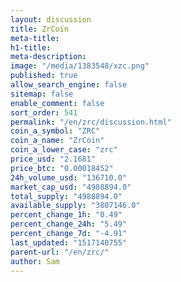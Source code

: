 ```yaml
---
layout: discussion
title: ZrCoin
meta-title: 
h1-title: 
meta-description: 
image: "/media/1383548/xzc.png"
published: true
allow_search_engine: false
sitemap: false
enable_comment: false
sort_order: 541
permalink: "/en/zrc/discussion.html"
coin_a_symbol: "ZRC"
coin_a_name: "ZrCoin"
coin_a_lower_case: "zrc"
price_usd: "2.1681"
price_btc: "0.00018452"
24h_volume_usd: "136710.0"
market_cap_usd: "4988894.0"
total_supply: "4988894.0"
available_supply: "3807146.0"
percent_change_1h: "0.49"
percent_change_24h: "5.49"
percent_change_7d: "-4.91"
last_updated: "1517140755"
parent-url: "/en/zrc/"
author: Sam
---
```


